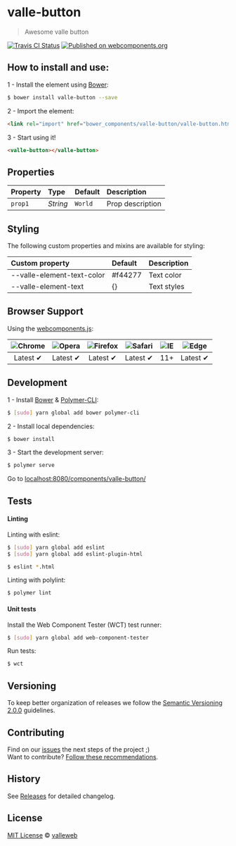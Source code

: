 # valle-button

> Awesome valle button

[![Travis CI Status](https://travis-ci.org/valleweb/valle-button.svg?branch=master)](https://travis-ci.org/valleweb/valle-button)
[![Published on webcomponents.org](https://img.shields.io/badge/webcomponents.org-published-blue.svg)](https://www.webcomponents.org/element/valleweb/valle-button)

## How to install and use:

1 - Install the element using [Bower](http://bower.io/):

```sh
$ bower install valle-button --save
```

2 -  Import the element:

```html
<link rel="import" href="bower_components/valle-button/valle-button.html">
```

3 - Start using it!

<!--
```
<custom-element-demo>
  <template>
    <link rel="import" href="valle-button.html">
    <next-code-block></next-code-block>
  </template>
</custom-element-demo>
```
-->

```html
<valle-button></valle-button>
```

## Properties

Property  | Type        | Default   | Description
:---      |:---         |:---       |:---
`prop1`   | *String*    | `World`   | Prop description

## Styling

The following custom properties and mixins are available for styling:

Custom property                | Default  | Description
:---                           |:---      |:---
--valle-element-text-color       | #f44277  | Text color
--valle-element-text             | {}       | Text styles


## Browser Support

Using the [webcomponents.js](https://github.com/WebComponents/webcomponentsjs):

 ![Chrome](https://cdnjs.cloudflare.com/ajax/libs/browser-logos/39.2.2/chrome/chrome_48x48.png) | ![Opera](https://cdnjs.cloudflare.com/ajax/libs/browser-logos/39.2.2/opera/opera_48x48.png) | ![Firefox](https://cdnjs.cloudflare.com/ajax/libs/browser-logos/39.2.2/firefox/firefox_48x48.png) | ![Safari](https://cdnjs.cloudflare.com/ajax/libs/browser-logos/39.2.2/safari/safari_48x48.png) |![IE](https://cdnjs.cloudflare.com/ajax/libs/browser-logos/39.2.2/archive/internet-explorer_9-11/internet-explorer_9-11_48x48.png) |  ![Edge](https://cdnjs.cloudflare.com/ajax/libs/browser-logos/39.2.2/edge/edge_48x48.png) |
:---: | :---: | :---: | :---: | :---: | :---: |
Latest ✔ | Latest ✔ | Latest ✔ | Latest ✔ | 11+ | Latest ✔

## Development

1 - Install [Bower](http://bower.io/) & [Polymer-CLI](https://www.polymer-project.org/1.0/docs/tools/polymer-cli):

```sh
$ [sudo] yarn global add bower polymer-cli
```

2 - Install local dependencies:

```sh
$ bower install
```

3 - Start the development server:

```sh
$ polymer serve
```

Go to [localhost:8080/components/valle-button/](http://localhost:8080/components/valle-button/)


## Tests

#### Linting

Linting with eslint:

```sh
$ [sudo] yarn global add eslint
$ [sudo] yarn global add eslint-plugin-html

$ eslint *.html
```

Linting with polylint:

```sh
$ polymer lint
```

#### Unit tests

Install the Web Component Tester (WCT) test runner:

```sh
$ [sudo] yarn global add web-component-tester
```

Run tests:

```sh
$ wct
```

## Versioning

To keep better organization of releases we follow the [Semantic Versioning 2.0.0](http://semver.org/) guidelines.

## Contributing

Find on our [issues](https://github.com/valleweb/valle-button/issues/) the next steps of the project ;)
<br>
Want to contribute? [Follow these recommendations](https://github.com/valleweb/valle-button/blob/master/CONTRIBUTING.md).

## History

See [Releases](https://github.com/valleweb/valle-button/releases) for detailed changelog.

## License

[MIT License](https://github.com/valleweb/valle-button/blob/master/LICENSE.md) © [valleweb](https://github.com/orgs/valleweb/people)

